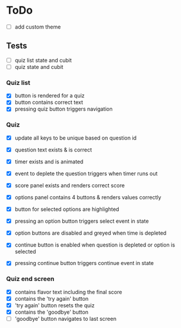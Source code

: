 # ToDo

- [ ] add custom theme

## Tests

- [ ] quiz list state and cubit
- [ ] quiz state and cubit

### Quiz list

- [x] button is rendered for a quiz
- [x] button contains correct text
- [x] pressing quiz button triggers navigation

### Quiz

- [x] update all keys to be unique based on question id

- [x] question text exists & is correct
- [x] timer exists and is animated
- [x] event to deplete the question triggers when timer runs out
- [x] score panel exists and renders correct score
- [x] options panel contains 4 buttons & renders values correctly
- [x] button for selected options are highlighted
- [x] pressing an option button triggers select event in state
- [x] option buttons are disabled and greyed when time is depleted
- [x] continue button is enabled when question is depleted or option is selected
- [x] pressing continue button triggers continue event in state

### Quiz end screen

- [x] contains flavor text including the final score
- [x] contains the 'try again' button
- [x] 'try again' button resets the quiz
- [x] contains the 'goodbye' button
- [ ] 'goodbye' button navigates to last screen